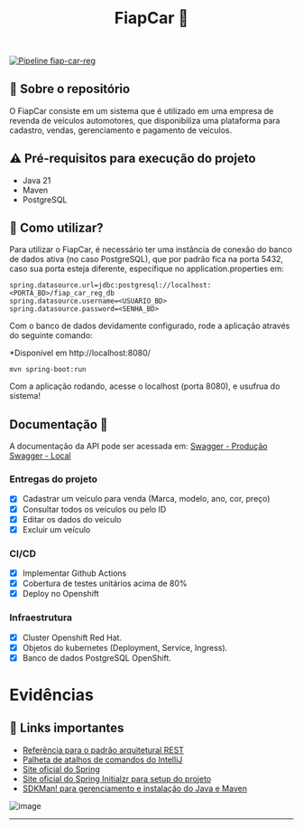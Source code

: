 <br>
<h1 align="center">
FiapCar 🚗
</h1>
<br>

[![Pipeline fiap-car-reg](https://github.com/wienerdev/fiap-car-reg/actions/workflows/openshift.yml/badge.svg)](https://github.com/wienerdev/fiap-car-reg/actions/workflows/openshift.yml)

## 💬 Sobre o repositório

O FiapCar consiste em um sistema que é utilizado em uma empresa de revenda de veículos automotores, que disponibiliza uma plataforma para cadastro, vendas, gerenciamento e pagamento de veículos.

## ⚠ Pré-requisitos para execução do projeto

* Java 21
* Maven
* PostgreSQL

## 📌 Como utilizar?

Para utilizar o FiapCar, é necessário ter uma instância de conexão do banco de dados ativa (no caso PostgreSQL), que por padrão fica na porta 5432, caso sua porta esteja diferente, especifique no application.properties em:

```
spring.datasource.url=jdbc:postgresql://localhost:<PORTA_BD>/fiap_car_reg_db
spring.datasource.username=<USUARIO_BD>
spring.datasource.password=<SENHA_BD>
```

Com o banco de dados devidamente configurado, rode a aplicação através do seguinte comando:

*Disponível em http://localhost:8080/

```
mvn spring-boot:run 
```

Com a aplicação rodando, acesse o localhost (porta 8080), e usufrua do sistema!

## Documentação 📒
A documentação da API pode ser acessada em:
[Swagger - Produção](https://fiap-car-reg-wienerdev-dev.apps.sandbox-m4.g2pi.p1.openshiftapps.com/swagger-ui/index.html)
[Swagger - Local](http://localhost:8080/swagger-ui/index.html)

### Entregas do projeto
- [x] Cadastrar um veículo para venda (Marca, modelo, ano, cor, preço)
- [x] Consultar todos os veículos ou pelo ID 
- [x] Editar os dados do veículo
- [x] Excluir um veículo

### CI/CD
- [x] Implementar Github Actions
- [x] Cobertura de testes unitários acima de 80%
- [x] Deploy no Openshift

### Infraestrutura
- [x] Cluster Openshift Red Hat.
- [x] Objetos do kubernetes (Deployment, Service, Ingress).
- [x] Banco de dados PostgreSQL OpenShift.

# Evidências

## 🧠 Links importantes

* [Referência para o padrão arquitetural REST](https://restfulapi.net/)
* [Palheta de atalhos de comandos do IntelliJ](https://resources.jetbrains.com/storage/products/intellij-idea/docs/IntelliJIDEA_ReferenceCard.pdf)
* [Site oficial do Spring](https://spring.io/)
* [Site oficial do Spring Initialzr para setup do projeto](https://start.spring.io/)
* [SDKMan! para gerenciamento e instalação do Java e Maven](https://sdkman.io/)
  
![image](https://github.com/wienerdev/fiap-pedidos/assets/43960331/f7eba8ef-ee89-4110-b9a3-677dfac46454)

---
